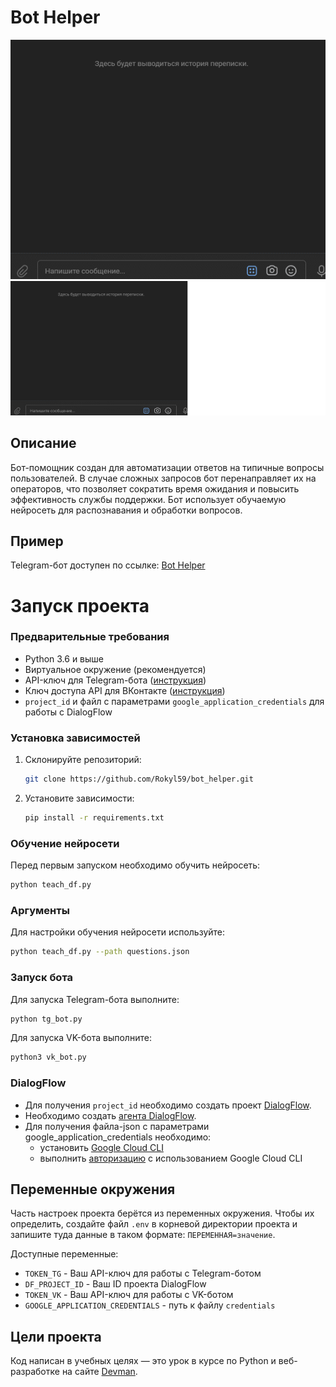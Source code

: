 # Bot Helper

![](https://github.com/Rokyl59/bot_helper/blob/main/assets/GIF%2029.08.2024%2014-40-10.gif)
![](https://github.com/Rokyl59/bot_helper/blob/main/assets/GIF%2029.08.2024%2014-41-10.gif)



## Описание
Бот-помощник создан для автоматизации ответов на типичные вопросы пользователей. В случае сложных запросов бот перенаправляет их на операторов, что позволяет сократить время ожидания и повысить эффективность службы поддержки. Бот использует обучаемую нейросеть для распознавания и обработки вопросов.


## Пример
Telegram-бот доступен по ссылке: [Bot Helper](https://t.me/devman_rokyl_bot)

# Запуск проекта

### Предварительные требования
- Python 3.6 и выше
- Виртуальное окружение (рекомендуется)
- API-ключ для Telegram-бота ([инструкция](https://way23.ru/регистрация-бота-в-telegram.html))
- Ключ доступа API для ВКонтакте ([инструкция](https://vk.com/dev/access_token))
- `project_id` и файл с параметрами `google_application_credentials` для работы с DialogFlow

### Установка зависимостей

1. Склонируйте репозиторий:

    ```bash
    git clone https://github.com/Rokyl59/bot_helper.git
    ```

2. Установите зависимости:

    ```bash
    pip install -r requirements.txt
    ```

### Обучение нейросети


Перед первым запуском необходимо обучить нейросеть:

```bash
python teach_df.py
```

### Аргументы

Для настройки обучения нейросети используйте:

```bash
python teach_df.py --path questions.json
```

### Запуск бота
Для запуска Telegram-бота выполните:

```bash
python tg_bot.py
```

Для запуска VK-бота выполните:

```bash
python3 vk_bot.py
```

### DialogFlow

- Для получения `project_id` необходимо создать проект [DialogFlow](https://cloud.google.com/dialogflow/es/docs/quick/setup).
- Необходимо создать [агента DialogFlow](https://cloud.google.com/dialogflow/es/docs/quick/build-agent).
- Для получения файла-json с параметрами google_application_credentials необходимо:
  - установить [Google Cloud CLI](https://cloud.google.com/sdk/docs/install)
  - выполнить [авторизацию](https://cloud.google.com/docs/authentication/provide-credentials-adc) c использованием Google Cloud CLI


## Переменные окружения

Часть настроек проекта берётся из переменных окружения. Чтобы их определить, 
создайте файл `.env` в корневой директории проекта и запишите туда данные в таком 
формате: `ПЕРЕМЕННАЯ=значение`.

Доступные переменные:

- `TOKEN_TG` - Ваш API-ключ для работы с Telegram-ботом
- `DF_PROJECT_ID` - Ваш ID проекта DialogFlow
- `TOKEN_VK` - Ваш API-ключ для работы с VK-ботом
- `GOOGLE_APPLICATION_CREDENTIALS` - путь к файлу `credentials`


## Цели проекта

Код написан в учебных целях — это урок в курсе по Python и веб-разработке на сайте [Devman](https://dvmn.org).
